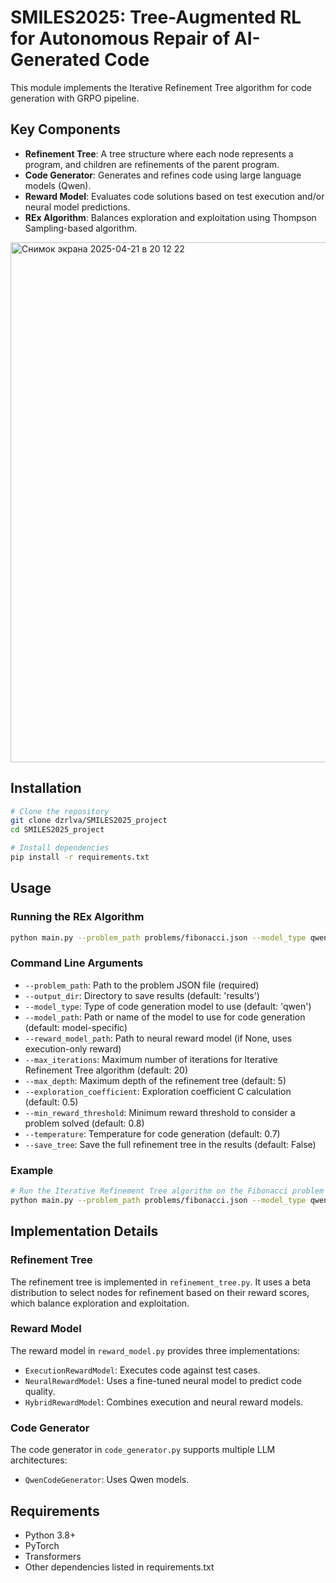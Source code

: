 # SMILES2025: Tree-Augmented RL for Autonomous Repair of AI-Generated Code

This module implements the Iterative Refinement Tree algorithm for code generation with GRPO pipeline. 

## Key Components

- **Refinement Tree**: A tree structure where each node represents a program, and children are refinements of the parent program.
- **Code Generator**: Generates and refines code using large language models (Qwen).
- **Reward Model**: Evaluates code solutions based on test execution and/or neural model predictions.
- **REx Algorithm**: Balances exploration and exploitation using Thompson Sampling-based algorithm.

<img width="832" alt="Снимок экрана 2025-04-21 в 20 12 22" src="https://github.com/user-attachments/assets/644bb231-bde4-4fcd-bd2e-9231c78b112b" />


## Installation

```bash
# Clone the repository
git clone dzrlva/SMILES2025_project
cd SMILES2025_project

# Install dependencies
pip install -r requirements.txt
```

## Usage

### Running the REx Algorithm

```bash
python main.py --problem_path problems/fibonacci.json --model_type qwen
```

### Command Line Arguments

- `--problem_path`: Path to the problem JSON file (required)
- `--output_dir`: Directory to save results (default: 'results')
- `--model_type`: Type of code generation model to use (default: 'qwen')
- `--model_path`: Path or name of the model to use for code generation (default: model-specific)
- `--reward_model_path`: Path to neural reward model (if None, uses execution-only reward)
- `--max_iterations`: Maximum number of iterations for Iterative Refinement Tree algorithm (default: 20)
- `--max_depth`: Maximum depth of the refinement tree (default: 5)
- `--exploration_coefficient`: Exploration coefficient C calculation (default: 0.5)
- `--min_reward_threshold`: Minimum reward threshold to consider a problem solved (default: 0.8)
- `--temperature`: Temperature for code generation (default: 0.7)
- `--save_tree`: Save the full refinement tree in the results (default: False)

### Example

```bash
# Run the Iterative Refinement Tree algorithm on the Fibonacci problem using Qwen model
python main.py --problem_path problems/fibonacci.json --model_type qwen --max_iterations 30 --temperature 0.8
```

## Implementation Details

### Refinement Tree

The refinement tree is implemented in `refinement_tree.py`. It uses a beta distribution to select nodes for refinement based on their reward scores, which balance exploration and exploitation.

### Reward Model

The reward model in `reward_model.py` provides three implementations:
- `ExecutionRewardModel`: Executes code against test cases.
- `NeuralRewardModel`: Uses a fine-tuned neural model to predict code quality.
- `HybridRewardModel`: Combines execution and neural reward models.

### Code Generator

The code generator in `code_generator.py` supports multiple LLM architectures:
- `QwenCodeGenerator`: Uses Qwen models.

## Requirements

- Python 3.8+
- PyTorch
- Transformers
- Other dependencies listed in requirements.txt 
